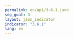 ```yaml
---
permalink: en/api/3-6-1.json
sdg_goal: 3
layout: json_indicator
indicator: "3.6.1"
lang: en
---
```

